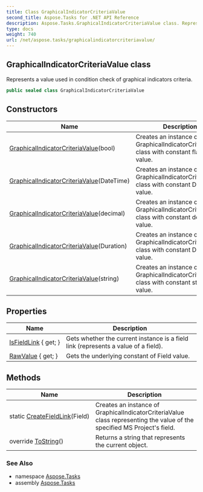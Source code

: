 ```yaml
---
title: Class GraphicalIndicatorCriteriaValue
second_title: Aspose.Tasks for .NET API Reference
description: Aspose.Tasks.GraphicalIndicatorCriteriaValue class. Represents a value used in condition check of graphical indicators criteria
type: docs
weight: 740
url: /net/aspose.tasks/graphicalindicatorcriteriavalue/
---
```

## GraphicalIndicatorCriteriaValue class

Represents a value used in condition check of graphical indicators criteria.

```csharp
public sealed class GraphicalIndicatorCriteriaValue
```

## Constructors

| Name | Description |
| --- | --- |
| [GraphicalIndicatorCriteriaValue](graphicalindicatorcriteriavalue/#constructor_1)(bool) | Creates an instance of GraphicalIndicatorCriteriaValue class with constant flag (bool) value. |
| [GraphicalIndicatorCriteriaValue](graphicalindicatorcriteriavalue/#constructor_2)(DateTime) | Creates an instance of GraphicalIndicatorCriteriaValue class with constant DateTime value. |
| [GraphicalIndicatorCriteriaValue](graphicalindicatorcriteriavalue/#constructor_3)(decimal) | Creates an instance of GraphicalIndicatorCriteriaValue class with constant decimal value. |
| [GraphicalIndicatorCriteriaValue](graphicalindicatorcriteriavalue/#constructor)(Duration) | Creates an instance of GraphicalIndicatorCriteriaValue class with constant Duration value. |
| [GraphicalIndicatorCriteriaValue](graphicalindicatorcriteriavalue/#constructor_4)(string) | Creates an instance of GraphicalIndicatorCriteriaValue class with constant string value. |

## Properties

| Name | Description |
| --- | --- |
| [IsFieldLink](../../aspose.tasks/graphicalindicatorcriteriavalue/isfieldlink/) { get; } | Gets whether the current instance is a field link (represents a value of a field). |
| [RawValue](../../aspose.tasks/graphicalindicatorcriteriavalue/rawvalue/) { get; } | Gets the underlying constant of Field value. |

## Methods

| Name | Description |
| --- | --- |
| static [CreateFieldLink](../../aspose.tasks/graphicalindicatorcriteriavalue/createfieldlink/)(Field) | Creates an instance of GraphicalIndicatorCriteriaValue class representing the value of the specified MS Project's field. |
| override [ToString](../../aspose.tasks/graphicalindicatorcriteriavalue/tostring/)() | Returns a string that represents the current object. |

### See Also

* namespace [Aspose.Tasks](../../aspose.tasks/)
* assembly [Aspose.Tasks](../../)


